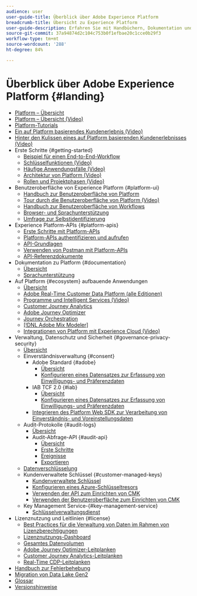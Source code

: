 ```yaml
---
audience: user
user-guide-title: Überblick über Adobe Experience Platform
breadcrumb-title: Übersicht zu Experience Platform
user-guide-description: Erfahren Sie mit Handbüchern, Dokumentation und Tutorials, wie Sie Ihren Kundinnen und Kunden mithilfe von Experience Platform in Echtzeit personalisierte Erlebnisse liefern können.
source-git-commit: 37a94874d2c104c753b0f1efbae20c1cce0b29f3
workflow-type: tm+mt
source-wordcount: '288'
ht-degree: 84%

---
```



# Überblick über Adobe Experience Platform {#landing}

* [Platform – Übersicht](home.md)
* [Platform – Übersicht (Video)](video/platform-overview.md)
* [Platform-Tutorials](https://experienceleague.adobe.com/docs/platform-learn/tutorials/overview.html?lang=de)
* [Ein auf Platform basierendes Kundenerlebnis (Video)](video/customer-experience.md)
* [Hinter den Kulissen eines auf Platform basierenden Kundenerlebnisses (Video)](video/customer-experience-bts.md)
* Erste Schritte {#getting-started}
   * [Beispiel für einen End-to-End-Workflow](end-to-end-tutorial.md)
   * [Schlüsselfunktionen (Video)](video/key-capabilities.md)
   * [Häufige Anwendungsfälle (Video)](video/platform-use-cases.md)
   * [Architektur von Platform (Video)](video/platform-architecture.md)
   * [Rollen und Projektphasen (Video)](video/roles-project-phases.md)
* Benutzeroberfläche von Experience Platform {#platform-ui}
   * [Handbuch zur Benutzeroberfläche von Platform](ui-guide.md)
   * [Tour durch die Benutzeroberfläche von Platform (Video)](video/platform-ui.md)
   * [Handbuch zur Benutzeroberfläche von Workflows](workflows.md)
   * [Browser- und Sprachunterstützung](browser-language-support.md)
   * [Umfrage zur Selbstidentifizierung](self-identification.md)
* Experience Platform-APIs {#platform-apis}
   * [Erste Schritte mit Platform-APIs](api-guide.md)
   * [Platform-APIs authentifizieren und aufrufen](api-authentication.md)
   * [API-Grundlagen](api-fundamentals.md)
   * [Verwenden von Postman mit Platform-APIs](postman.md)
   * [API-Referenzdokumente](https://www.adobe.com/go/platform-api-reference-en)
* Dokumentation zu Platform {#documentation}
   * [Übersicht](documentation/overview.md)
   * [Sprachunterstützung](documentation/language-support.md)
* Auf Platform {#ecosystem} aufbauende Anwendungen
   * [Übersicht](application-services.md)
   * [Adobe Real-Time Customer Data Platform (alle Editionen)](https://experienceleague.adobe.com/docs/real-time-customer-data-platform.html?lang=de)
   * [Programme und Intelligent Services (Video)](video/application-intelligent-services.md)
   * [Customer Journey Analytics](https://experienceleague.adobe.com/docs/customer-journey-analytics.html?lang=de)
   * [Adobe Journey Optimizer](https://experienceleague.adobe.com/docs/journey-optimizer.html?lang=de)
   * [Journey Orchestration](https://experienceleague.adobe.com/docs/journey-orchestration.html?lang=de)
   * [[!DNL Adobe Mix Modeler]](https://experienceleague.adobe.com/docs/mix-modeler.html)
   * [Integrationen von Platform mit Experience Cloud (Video)](video/experience-cloud-integrations.md)
* Verwaltung, Datenschutz und Sicherheit {#governance-privacy-security}
   * [Übersicht](./governance-privacy-security/overview.md)
   * Einverständnisverwaltung {#consent}
      * Adobe Standard {#adobe}
         * [Übersicht](./governance-privacy-security/consent/adobe/overview.md)
         * [Konfigurieren eines Datensatzes zur Erfassung von Einwilligungs- und Präferenzdaten](./governance-privacy-security/consent/adobe/dataset.md)
      * IAB TCF 2.0 {#iab}
         * [Übersicht](./governance-privacy-security/consent/iab/overview.md)
         * [Konfigurieren eines Datensatzes zur Erfassung von Einwilligungs- und Präferenzdaten](./governance-privacy-security/consent/iab/dataset.md)
      * [Integrieren des Platform Web SDK zur Verarbeitung von Einverständnis- und Voreinstellungsdaten](./governance-privacy-security/consent/sdk.md)
   * Audit-Protokolle {#audit-logs}
      * [Übersicht](./governance-privacy-security/audit-logs/overview.md)
      * Audit-Abfrage-API {#audit-api}
         * [Übersicht](./governance-privacy-security/audit-logs/api/overview.md)
         * [Erste Schritte](./governance-privacy-security/audit-logs/api/getting-started.md)
         * [Ereignisse](./governance-privacy-security/audit-logs/api/events.md)
         * [Exportieren](./governance-privacy-security/audit-logs/api/export.md)
   * [Datenverschlüsselung](./governance-privacy-security/encryption.md)
   * Kundenverwaltete Schlüssel {#customer-managed-keys}
      * [Kundenverwaltete Schlüssel](./governance-privacy-security/customer-managed-keys/overview.md)
      * [Konfigurieren eines Azure-Schlüsseltresors](./governance-privacy-security/customer-managed-keys/azure-key-vault-config.md)
      * [Verwenden der API zum Einrichten von CMK](./governance-privacy-security/customer-managed-keys/api-set-up.md)
      * [Verwenden der Benutzeroberfläche zum Einrichten von CMK](./governance-privacy-security/customer-managed-keys/ui-set-up.md)
   * Key Management Service-{#key-management-service}
      * [Schlüsselverwaltungsdienst](./governance-privacy-security/key-management-service/overview.md)
* Lizenznutzung und Leitlinien {#license}
   * [Best Practices für die Verwaltung von Daten im Rahmen von Lizenzberechtigungen](./license-usage-and-guardrails/data-management-best-practices.md)
   * [Lizenznutzungs-Dashboard](./license-usage-and-guardrails/license-usage-dashboard.md)
   * [Gesamtes Datenvolumen](./license-usage-and-guardrails/total-data-volume.md)
   * [Adobe Journey Optimizer-Leitplanken](https://experienceleague.adobe.com/docs/journey-optimizer/using/get-started/guardrails.html)
   * [Customer Journey Analytics-Leitplanken](https://experienceleague.adobe.com/docs/analytics-platform/using/cja-admin/guardrails.html)
   * [Real-Time CDP-Leitplanken](https://experienceleague.adobe.com/docs/experience-platform/rtcdp/guardrails/overview.html)
* [Handbuch zur Fehlerbehebung](troubleshooting.md)
* [Migration von Data Lake Gen2](adls2-gen2-migration.md)
* [Glossar](glossary.md)
* [Versionshinweise](https://experienceleague.adobe.com/de/docs/experience-platform/release-notes/latest)
